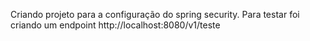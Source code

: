 Criando projeto para a configuração do spring security.
Para testar foi criando um endpoint http://localhost:8080/v1/teste
